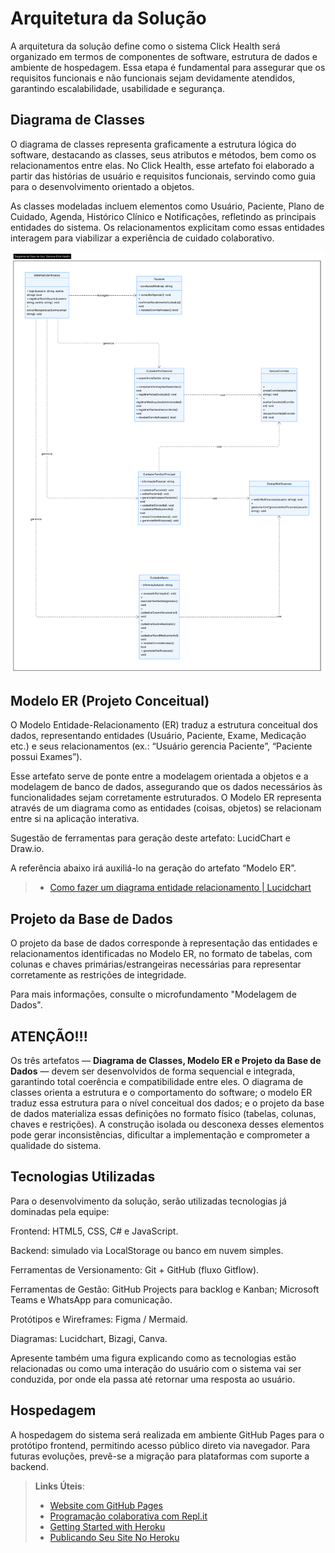 # Arquitetura da Solução

A arquitetura da solução define como o sistema Click Health será organizado em termos de componentes de software, estrutura de dados e ambiente de hospedagem. Essa etapa é fundamental para assegurar que os requisitos funcionais e não funcionais sejam devidamente atendidos, garantindo escalabilidade, usabilidade e segurança.

## Diagrama de Classes

O diagrama de classes representa graficamente a estrutura lógica do software, destacando as classes, seus atributos e métodos, bem como os relacionamentos entre elas. No Click Health, esse artefato foi elaborado a partir das histórias de usuário e requisitos funcionais, servindo como guia para o desenvolvimento orientado a objetos.

As classes modeladas incluem elementos como Usuário, Paciente, Plano de Cuidado, Agenda, Histórico Clínico e Notificações, refletindo as principais entidades do sistema. Os relacionamentos explicitam como essas entidades interagem para viabilizar a experiência de cuidado colaborativo.

<img src= "https://github.com/ICEI-PUC-Minas-PMV-ADS/pmv-ads-2025-2-e2-proj-int-t2-g05-click-health/blob/89da45d34cb23d8c1643d2743da836ac8c2cede0/docs/img/Classe%20UML-%20click%20health.png">

## Modelo ER (Projeto Conceitual)

O Modelo Entidade-Relacionamento (ER) traduz a estrutura conceitual dos dados, representando entidades (Usuário, Paciente, Exame, Medicação etc.) e seus relacionamentos (ex.: “Usuário gerencia Paciente”, “Paciente possui Exames”).

Esse artefato serve de ponte entre a modelagem orientada a objetos e a modelagem de banco de dados, assegurando que os dados necessários às funcionalidades sejam corretamente estruturados.
O Modelo ER representa através de um diagrama como as entidades (coisas, objetos) se relacionam entre si na aplicação interativa.

Sugestão de ferramentas para geração deste artefato: LucidChart e Draw.io.

A referência abaixo irá auxiliá-lo na geração do artefato “Modelo ER”.

> - [Como fazer um diagrama entidade relacionamento | Lucidchart](https://www.lucidchart.com/pages/pt/como-fazer-um-diagrama-entidade-relacionamento)

## Projeto da Base de Dados

O projeto da base de dados corresponde à representação das entidades e relacionamentos identificadas no Modelo ER, no formato de tabelas, com colunas e chaves primárias/estrangeiras necessárias para representar corretamente as restrições de integridade.
 
Para mais informações, consulte o microfundamento "Modelagem de Dados".

## ATENÇÃO!!!

Os três artefatos — **Diagrama de Classes, Modelo ER e Projeto da Base de Dados** — devem ser desenvolvidos de forma sequencial e integrada, garantindo total coerência e compatibilidade entre eles. O diagrama de classes orienta a estrutura e o comportamento do software; o modelo ER traduz essa estrutura para o nível conceitual dos dados; e o projeto da base de dados materializa essas definições no formato físico (tabelas, colunas, chaves e restrições). A construção isolada ou desconexa desses elementos pode gerar inconsistências, dificultar a implementação e comprometer a qualidade do sistema.

## Tecnologias Utilizadas

Para o desenvolvimento da solução, serão utilizadas tecnologias já dominadas pela equipe:

Frontend: HTML5, CSS, C# e JavaScript.

Backend: simulado via LocalStorage ou banco em nuvem simples.

Ferramentas de Versionamento: Git + GitHub (fluxo Gitflow).

Ferramentas de Gestão: GitHub Projects para backlog e Kanban; Microsoft Teams e WhatsApp para comunicação.

Protótipos e Wireframes: Figma / Mermaid.

Diagramas: Lucidchart, Bizagi, Canva.


Apresente também uma figura explicando como as tecnologias estão relacionadas ou como uma interação do usuário com o sistema vai ser conduzida, por onde ela passa até retornar uma resposta ao usuário.

## Hospedagem

A hospedagem do sistema será realizada em ambiente GitHub Pages para o protótipo frontend, permitindo acesso público direto via navegador.
Para futuras evoluções, prevê-se a migração para plataformas com suporte a backend.
> **Links Úteis**:
>
> - [Website com GitHub Pages](https://pages.github.com/)
> - [Programação colaborativa com Repl.it](https://repl.it/)
> - [Getting Started with Heroku](https://devcenter.heroku.com/start)
> - [Publicando Seu Site No Heroku](http://pythonclub.com.br/publicando-seu-hello-world-no-heroku.html)
